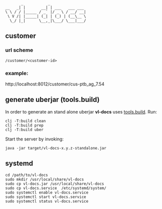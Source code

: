 ```
       _           _
__   _| |       __| | ___   ___ ___
\ \ / / |_____ / _` |/ _ \ / __/ __|
 \ V /| |_____| (_| | (_) | (__\__ \
  \_/ |_|      \__,_|\___/ \___|___/

```


## customer

### url scheme
`/customer/<customer-id>`

### example:
http://localhost:8012/customer/cus-ptb_ag_7.54


## generate uberjar (tools.build)

In order to generate an stand alone uberjar **vl-docs** uses [tools.build](https://clojure.org/guides/tools_build). Run:

```shell
clj -T:build clean
clj -T:build prep
clj -T:build uber
```

Start the server by invoking:

```shell
java -jar target/vl-docs-x.y.z-standalone.jar
```

## systemd

```shell
cd /path/to/vl-docs
sudo mkdir /usr/local/share/vl-docs
sudo cp vl-docs.jar /usr/local/share/vl-docs
sudo cp vl-docs.service  /etc/systemd/system/
sudo systemctl enable vl-docs.service
sudo systemctl start vl-docs.service
sudo systemctl status vl-docs.service
```
